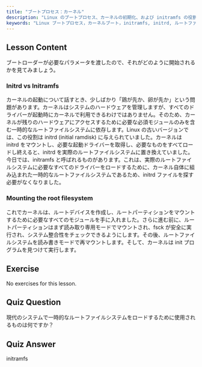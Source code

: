 ```yaml
---
title: "ブートプロセス：カーネル"
description: "Linux のブートプロセス、カーネルの初期化、および initramfs の役割について学びます。カーネルがルートファイルシステムをマウントする方法を理解します。Linux ブートプロセスガイド。"
keywords: "Linux ブートプロセス，カーネルブート，initramfs, initrd, ルートファイルシステム，Linux チュートリアル，初心者 Linux, Linux ガイド"
---
```


## Lesson Content

ブートローダーが必要なパラメータを渡したので、それがどのように開始されるかを見てみましょう。

### Initrd vs Initramfs

カーネルの起動について話すとき、少しばかり「鶏が先か、卵が先か」という問題があります。カーネルはシステムのハードウェアを管理しますが、すべてのドライバーが起動時にカーネルで利用できるわけではありません。そのため、カーネルが残りのハードウェアにアクセスするために必要な必須モジュールのみを含む一時的なルートファイルシステムに依存します。Linux の古いバージョンでは、この役割は initrd (initial ramdisk) に与えられていました。カーネルは initrd をマウントし、必要な起動ドライバーを取得し、必要なものをすべてロードし終えると、initrd を実際のルートファイルシステムに置き換えていました。今日では、initramfs と呼ばれるものがあります。これは、実際のルートファイルシステムに必要なすべてのドライバーをロードするために、カーネル自体に組み込まれた一時的なルートファイルシステムであるため、initrd ファイルを探す必要がなくなりました。

### Mounting the root filesystem

これでカーネルは、ルートデバイスを作成し、ルートパーティションをマウントするために必要なすべてのモジュールを手に入れました。さらに進む前に、ルートパーティションはまず読み取り専用モードでマウントされ、fsck が安全に実行され、システム整合性をチェックできるようにします。その後、ルートファイルシステムを読み書きモードで再マウントします。そして、カーネルは init プログラムを見つけて実行します。

## Exercise

No exercises for this lesson.

## Quiz Question

現代のシステムで一時的なルートファイルシステムをロードするために使用されるものは何ですか？

## Quiz Answer

initramfs
